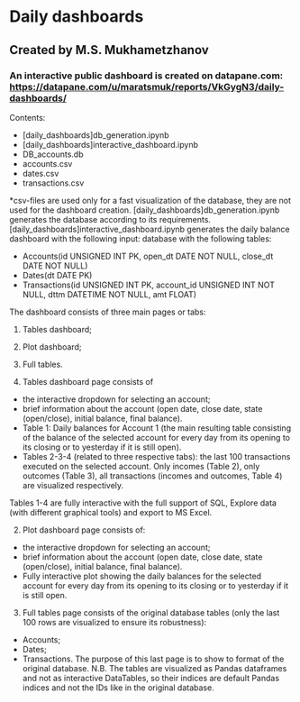 # Daily dashboards
## Created by M.S. Mukhametzhanov
### An interactive public dashboard is created on datapane.com: https://datapane.com/u/maratsmuk/reports/VkGygN3/daily-dashboards/

Contents: 
- [daily_dashboards]db_generation.ipynb 
- [daily_dashboards]interactive_dashboard.ipynb
- DB_accounts.db
- accounts.csv
- dates.csv
- transactions.csv

*csv-files are used only for a fast visualization of the database, they are not used for the dashboard creation. 
[daily_dashboards]db_generation.ipynb generates the database according to its requirements. 
[daily_dashboards]interactive_dashboard.ipynb generates the daily balance dashboard with the following input: 
database with the following tables:
- Accounts(id UNSIGNED INT PK, open_dt DATE NOT NULL, close_dt DATE NOT NULL)
- Dates(dt DATE PK)
- Transactions(id UNSIGNED INT PK, account_id UNSIGNED INT NOT NULL, dttm DATETIME NOT NULL, amt FLOAT)

The dashboard consists of three main pages or tabs: 
1.  Tables dashboard; 
2.  Plot dashboard; 
3.  Full tables. 

1. Tables dashboard page consists of 
- the interactive dropdown for selecting an account;
- brief information about the account (open date, close date, state (open/close), initial balance, final balance). 
- Table 1: Daily balances for Account 1 (the main resulting table consisting of the balance of the selected account for every day from its opening to its closing or to yesterday if it is still open). 
- Tables 2-3-4 (related to three respective tabs): the last 100 transactions executed on the selected account. Only incomes (Table 2), only outcomes (Table 3), all transactions (incomes and outcomes, Table 4) are visualized respectively. 

Tables 1-4 are fully interactive with the full support of SQL, Explore data (with different graphical tools) and export to MS Excel. 

2. Plot dashboard page consists of:
- the interactive dropdown for selecting an account;
- brief information about the account (open date, close date, state (open/close), initial balance, final balance). 
- Fully interactive plot showing the daily balances for the selected account for every day from its opening to its closing or to yesterday if it is still open.  

3. Full tables page consists of the original database tables (only the last 100 rows are visualized to ensure its robustness):
- Accounts;
- Dates;
- Transactions. 
The purpose of this last page is to show to format of the original database. 
N.B. The tables are visualized as Pandas dataframes and not as interactive DataTables, so their indices are default Pandas indices and not the IDs like in the original database. 
